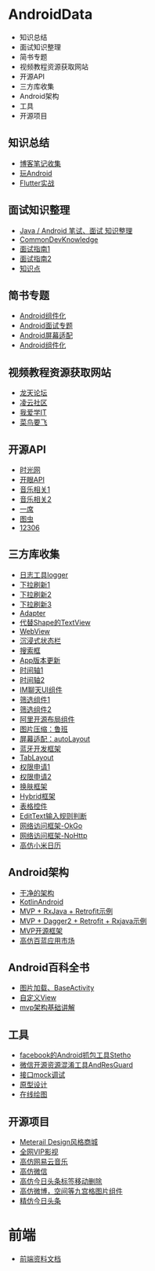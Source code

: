 # AndroidData
* 知识总结
* 面试知识整理
* 简书专题
* 视频教程资源获取网站
* 开源API
* 三方库收集
* Android架构
* 工具
* 开源项目

## 知识总结
* [博客笔记收集](https://github.com/yangchong211/YCBlogs)
* [玩Android](http://www.wanandroid.com/)
* [Flutter实战](https://book.flutterchina.club/)

## 面试知识整理
* [Java / Android 笔试、面试 知识整理](https://github.com/hadyang/interview)
* [CommonDevKnowledge](https://github.com/AweiLoveAndroid/CommonDevKnowledge)
* [面试指南1](http://eddy.wiki/categories/Android-%E9%9D%A2%E8%AF%95/)
* [面试指南2](https://github.com/stormzhang/android-interview-questions-cn)
* [知识点](https://github.com/GeniusVJR/LearningNotes)
 
## 简书专题
* [Android组件化](https://www.jianshu.com/c/a37a64f2aa96)
* [Android面试专题](https://www.jianshu.com/c/e75ac2311255)
* [Android屏幕适配](https://www.jianshu.com/c/aa7e2728c789)
* [Android组件化](https://www.jianshu.com/c/a37a64f2aa96)

## 视频教程资源获取网站
* [龙天论坛](https://www.lthack.com/)
* [凌云社区](http://www.linyunbbs.com/)
* [我爱学IT](http://www.52studyit.com/forum.php?mod=forumdisplay&fid=2&filter=typeid&typeid=68)
* [菜鸟要飞](http://www.newbiefly.com/)

## 开源API
* [时光网](https://github.com/jokermonn/-Api/blob/master/Time.md)
* [开眼API](https://github.com/jokermonn/-Api/blob/master/Eyepetizer.md)
* [音乐相关1](https://blog.csdn.net/sinat_27938829/article/details/79189477)
* [音乐相关2](https://blog.csdn.net/sinat_27938829/article/details/83383660)
* [一席](https://github.com/jokermonn/-Api/blob/master/Yixi.md)
* [图虫](https://github.com/jokermonn/-Api/blob/master/Tuchong.md)
* [12306](https://github.com/jokermonn/-Api/blob/master/12306.md)

## 三方库收集
* [日志工具logger](https://github.com/orhanobut/logger)
* [下拉刷新1](https://github.com/jdsjlzx/LRecyclerView)
* [下拉刷新2](https://github.com/bingoogolapple/BGARefreshLayout-Android)
* [下拉刷新3](https://github.com/lcodecorex/TwinklingRefreshLayout)
* [Adapter](https://github.com/CymChad/BaseRecyclerViewAdapterHelper)
* [代替Shape的TextView](https://github.com/lygttpod/SuperTextView)
* [WebView](https://github.com/Justson/AgentWeb)
* [沉浸式状态栏](https://github.com/gyf-dev/ImmersionBar)
* [搜索框](https://github.com/wenwenwen888/SearchDialog)
* [App版本更新](https://github.com/WVector/AppUpdate)
* [时间轴1](https://github.com/vivian8725118/TimeLine)
* [时间轴2](https://github.com/baoyachi/StepView)
* [IM聊天UI组件](https://github.com/jpush/aurora-imui)
* [筛选组件1](https://github.com/ccj659/PopsTabView)
* [筛选组件2](https://github.com/dongjunkun/DropDownMenu)
* [阿里开源布局组件](https://github.com/alibaba/vlayout)
* [图片压缩：鲁班](https://github.com/Curzibn/Luban)
* [屏幕适配：autoLayout](https://github.com/hongyangAndroid/AndroidAutoLayout)
* [蓝牙开发框架](https://github.com/Jasonchenlijian/FastBle)
* [TabLayout](https://github.com/yewei02538/ColorTrackTabLayout)
* [权限申请1](https://github.com/yanzhenjie/AndPermission)
* [权限申请2](https://github.com/googlesamples/easypermissions)
* [换肤框架](https://github.com/ximsfei/Android-skin-support)
* [Hybrid框架](https://github.com/Tencent/VasSonic)
* [表格控件](https://github.com/zhouchaoyuan/excelPanel)
* [EditText输入规则判断](https://github.com/ragunathjawahar/android-saripaar)
* [网络访问框架-OkGo](https://github.com/jeasonlzy/okhttp-OkGo)
* [网络访问框架-NoHttp](https://github.com/yanzhenjie/NoHttp)
* [高仿小米日历](https://github.com/yannecer/NCalendar)

## Android架构
 * [干净的架构](https://github.com/android10/Android-CleanArchitecture)
 * [KotlinAndroid](https://github.com/guofudong/KotlinAndroid)
 * [MVP + RxJava + Retrofit示例](https://github.com/yiyibb/Zhihu)
 * [MVP + Dagger2 + Retrofit + Rxjava示例](https://github.com/babylikebird/owspace)
 * [MVP开源框架](https://github.com/JessYanCoding/MVPArms)
 * [高仿百蓝应用市场](https://github.com/guzhigang001/Bailan)

 
 ## Android百科全书
 * [图片加载、BaseActivity](https://mp.weixin.qq.com/s?__biz=MzI1MDc5ODA4OA==&mid=2247483656&idx=1&sn=a4180b5b4852be90d870e0f78db99e65&chksm=e9fd886fde8a01794d2f56ab1f2c3d6203bbad7fa4ba418ddde63d27dc1a9f71500f47df5cdc&mpshare=1&scene=1&srcid=0814BRMXT378k5snOY2lum2a#rd)
 * [自定义View](https://mp.weixin.qq.com/s?timestamp=1502690029&src=3&ver=1&signature=lIiVXaFDf4elqTwI7WmXEOv37XixDodZ9PToHaiTU-5a5BVeg*UEmDFs7eDpQCwL5DTkLvi2ctBqaL2URuaIXiRqN526qw1BtpaEQ8tT3pEzmCfjgWDQZ4pyHFljkUBQ-ljkCzs4vr3iGm1q5UHB-uqnOU1u4zMD39avAKXfMqI=)
 * [mvp架构基础讲解](https://mp.weixin.qq.com/s?timestamp=1502690029&src=3&ver=1&signature=lIiVXaFDf4elqTwI7WmXEOv37XixDodZ9PToHaiTU-5a5BVeg*UEmDFs7eDpQCwL5DTkLvi2ctBqaL2URuaIXkrIQPNEDJAjyp8LWIyuSTNnH5xk566M9Hfx2Kv-YLOQDpYj2otC9nHbdeF97bbrbnjkzzeWVVl4zOiFxwNuJS0=)
 
 ## 工具
 * [facebook的Android抓包工具Stetho](https://github.com/facebook/stetho)
 * [微信开源资源混淆工具AndResGuard](https://github.com/shwenzhang/AndResGuard)
 * [接口mock调试](https://easy-mock.com/)
 * [原型设计](https://www.xiaopiu.com/)
 * [在线绘图](https://www.processon.com/)
 
 ## 开源项目
 * [Meterail Design风格商城](https://github.com/guofudong/EShop)
 * [全网VIP影视](https://github.com/guofudong/KotlinAndroid)
 * [高仿网易云音乐](https://github.com/youlookwhat/CloudReader)
 * [高仿微信](https://github.com/GitLqr/LQRWeChat)
 * [高仿今日头条标签移动删除](https://github.com/YoKeyword/ItemTouchHelperDemo)
 * [高仿微博，空间等九宫格图片组件](https://github.com/jeasonlzy/NineGridView)
 * [精仿今日头条](https://github.com/chaychan/TouTiao)
 
 # 前端
 * [前端资料文档](https://github.com/search?utf8=%E2%9C%93&q=Front-end-tutorial&type=)
